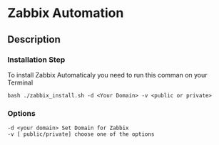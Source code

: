 # Zabbix Automation

## Description

### Installation Step

To install Zabbix Automaticaly you need to run this comman on your Terminal

```
bash ./zabbix_install.sh -d <Your Domain> -v <public or private>

```
### Options
```
-d <your domain> Set Domain for Zabbix
-v [ public/private] choose one of the options 
```
